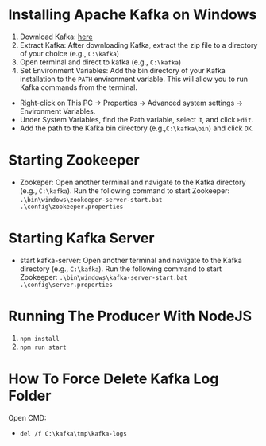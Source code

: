 # Installing Apache Kafka on Windows

1. Download Kafka: [here](https://kafka.apache.org/downloads)
2. Extract Kafka: After downloading Kafka, extract the zip file to a directory of your choice (e.g., `C:\kafka`)
3. Open terminal and direct to kafka (e.g., `C:\kafka`)
4. Set Environment Variables: Add the bin directory of your Kafka installation to the `PATH` environment variable.
   This will allow you to run Kafka commands from the terminal.

-   Right-click on This PC → Properties → Advanced system settings → Environment Variables.
-   Under System Variables, find the Path variable, select it, and click `Edit`.
-   Add the path to the Kafka bin directory (e.g.,`C:\kafka\bin`) and click `OK`.

# Starting Zookeeper

-   Zookeper: Open another terminal and navigate to the Kafka directory (e.g., `C:\kafka`).
    Run the following command to start Zookeeper: `.\bin\windows\zookeeper-server-start.bat .\config\zookeeper.properties`

# Starting Kafka Server

-   start kafka-server: Open another terminal and navigate to the Kafka directory (e.g., `C:\kafka`).
    Run the following command to start Zookeeper: `.\bin\windows\kafka-server-start.bat .\config\server.properties`

# Running The Producer With NodeJS

1.  `npm install`
2.  `npm run start`

# How To Force Delete Kafka Log Folder

Open CMD:

-   `del /f C:\kafka\tmp\kafka-logs`
